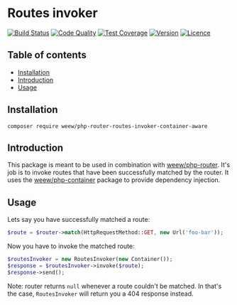 # Routes invoker

[![Build Status](https://img.shields.io/travis/weew/php-router-routes-invoker-container-aware.svg)](https://travis-ci.org/weew/php-router-routes-invoker-container-aware)
[![Code Quality](https://img.shields.io/scrutinizer/g/weew/php-router-routes-invoker-container-aware.svg)](https://scrutinizer-ci.com/g/weew/php-router-routes-invoker-container-aware)
[![Test Coverage](https://img.shields.io/coveralls/weew/php-router-routes-invoker-container-aware.svg)](https://coveralls.io/github/weew/php-router-routes-invoker-container-aware)
[![Version](https://img.shields.io/packagist/v/weew/php-router-routes-invoker-container-aware.svg)](https://packagist.org/packages/weew/php-router-routes-invoker-container-aware)
[![Licence](https://img.shields.io/packagist/l/weew/php-router-routes-invoker-container-aware.svg)](https://packagist.org/packages/weew/php-router-routes-invoker-container-aware)

## Table of contents

- [Installation](#installation)
- [Introduction](#introduction)
- [Usage](#usage)

## Installation

`composer require weew/php-router-routes-invoker-container-aware`

## Introduction

This package is meant to be used in combination with [weew/php-router](https://github.com/weew/php-router). It's job is to invoke routes that have been successfully matched by the router. It uses the [weew/php-container](https://github.com/weew/php-container) package to provide dependency injection.

## Usage

Lets say you have successfully matched a route:

```php
$route = $router->match(HttpRequestMethod::GET, new Url('foo-bar'));
```

Now you have to invoke the matched route:

```php
$routesInvoker = new RoutesInvoker(new Container());
$response = $routesInvoker->invoke($route);
$response->send();
```

Note: router returns `null` whenever a route couldn't be
matched. In that's the case, `RoutesInvoker` will return you a 404 response instead.
